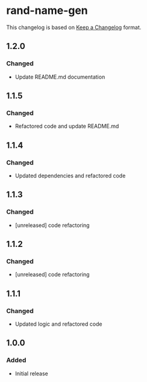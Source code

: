 # rand-name-gen

This changelog is based on [Keep a Changelog](https://keepachangelog.com/en/1.0.0/) format.

## 1.2.0

### Changed

- Update README.md documentation

## 1.1.5

### Changed

- Refactored code and update README.md

## 1.1.4

### Changed

- Updated dependencies and refactored code

## 1.1.3

### Changed

- [unreleased] code refactoring

## 1.1.2

### Changed

- [unreleased] code refactoring

## 1.1.1

### Changed

- Updated logic and refactored code

## 1.0.0

### Added

- Initial release
